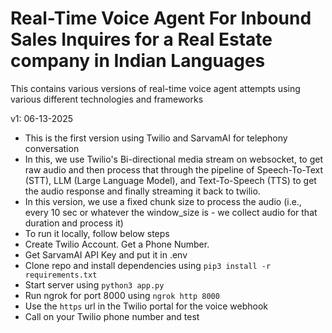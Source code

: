 # Real-Time Voice Agent For Inbound Sales Inquires for a Real Estate company in Indian Languages

This contains various versions of real-time voice agent attempts using various different technologies and frameworks

v1: 06-13-2025

-   This is the first version using Twilio and SarvamAI for telephony conversation
-   In this, we use Twilio's Bi-directional media stream on websocket, to get raw audio and then process that through the pipeline of Speech-To-Text (STT), LLM (Large Language Model), and Text-To-Speech (TTS) to get the audio response and finally streaming it back to twilio.
-   In this version, we use a fixed chunk size to process the audio (i.e., every 10 sec or whatever the window_size is - we collect audio for that duration and process it)
-   To run it locally, follow below steps
-   Create Twilio Account. Get a Phone Number.
-   Get SarvamAI API Key and put it in .env
-   Clone repo and install dependencies using `pip3 install -r requirements.txt`
-   Start server using `python3 app.py`
-   Run ngrok for port 8000 using `ngrok http 8000`
-   Use the `https` url in the Twilio portal for the voice webhook
-   Call on your Twilio phone number and test
